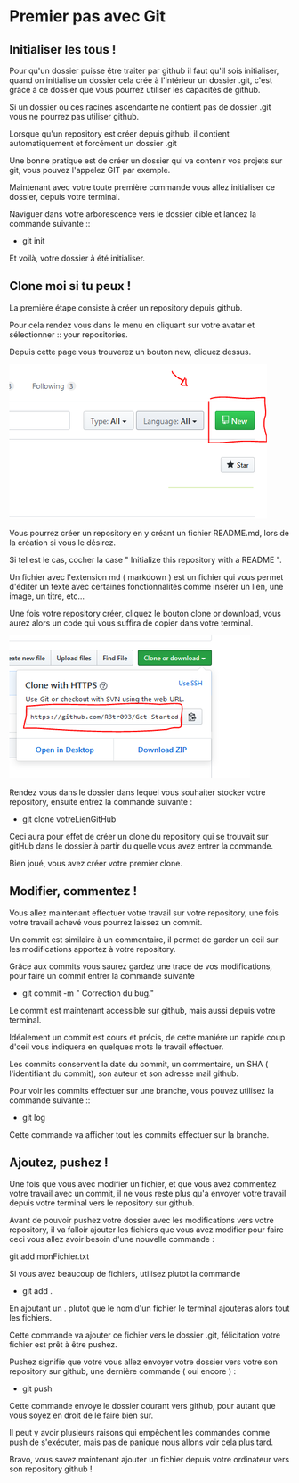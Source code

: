 # Premier pas avec Git

## Initialiser les tous !
Pour qu'un dossier puisse être traiter par github il faut qu'il sois initialiser, quand on initialise un dossier cela crée à l'intérieur un dossier .git, c'est grâce à ce dossier que vous pourrez utiliser les capacités de github.

Si un dossier ou ces racines ascendante ne contient pas de dossier .git vous ne pourrez pas utiliser github.

Lorsque qu'un repository est créer depuis github, il contient automatiquement et forcément un dossier .git

Une bonne pratique est de créer un dossier qui va contenir vos projets sur git, vous pouvez l'appelez GIT par exemple.

Maintenant avec votre toute première commande vous allez initialiser ce dossier, depuis votre terminal.

Naviguer dans votre arborescence vers le dossier cible et lancez la commande suivante ::

* git init 

Et voilà, votre dossier à été initialiser.


## Clone moi si tu peux !

La première étape consiste à créer un repository depuis github.

Pour cela rendez vous dans le menu en cliquant sur votre avatar et sélectionner :: your repositories.

Depuis cette page vous trouverez un bouton new, cliquez dessus.

![Tux, the Linux mascot](IMG/NEW.PNG)

Vous pourrez créer un repository en y créant un fichier README.md, lors de la création si vous le désirez.

Si tel est le cas, cocher la case " Initialize this repository with a README ".

Un fichier avec l'extension md ( markdown ) est un fichier qui vous permet d'éditer un texte avec certaines fonctionnalités comme insérer un lien, une image, un titre, etc...

Une fois votre repository créer, cliquez le bouton clone or download, vous aurez alors un code qui vous suffira de copier dans votre terminal.

![Tux, the Linux mascot](IMG/CLONE.PNG)



Rendez vous dans le dossier dans lequel vous souhaiter stocker votre repository, ensuite entrez la commande suivante :

* git clone votreLienGitHub 


Ceci aura pour effet de créer un clone du repository qui se trouvait sur gitHub dans le dossier à partir du quelle vous avez entrer la commande.

Bien joué, vous avez créer votre premier clone. 


## Modifier, commentez !

Vous allez maintenant effectuer votre travail sur votre repository, une fois votre travail achevé vous pourrez laissez un commit.

Un commit est similaire à un commentaire, il permet de garder un oeil sur les modifications apportez à  votre repository.

Grâce aux commits vous saurez gardez une trace de vos modifications, pour faire un commit entrer la commande suivante

* git commit -m " Correction du bug." 

Le commit est maintenant accessible sur github, mais aussi depuis votre terminal.

Idéalement un commit est cours et précis, de cette maniére un rapide coup d'oeil vous indiquera en quelques mots le travail effectuer.

Les commits conservent la date du commit, un commentaire, un SHA ( l'identifiant du commit), son auteur et son adresse mail github.

Pour voir les commits effectuer sur une branche, vous pouvez utilisez la commande suivante ::

* git log 

Cette commande va afficher tout les commits effectuer sur la branche.

## Ajoutez, pushez !


Une fois que vous avec modifier un fichier, et que vous avez commentez votre travail avec un commit, il ne vous reste plus qu'a envoyer votre travail depuis votre terminal vers le repository sur github.

Avant de pouvoir pushez votre dossier avec les modifications vers votre repository, il va falloir ajouter les fichiers que vous avez modifier pour faire ceci vous allez avoir besoin d'une nouvelle commande :

git add monFichier.txt

Si vous avez beaucoup de fichiers, utilisez plutot la commande 

* git add . 

En ajoutant un . plutot que le nom d'un fichier le terminal ajouteras alors tout les fichiers.

Cette commande va ajouter ce fichier vers le  dossier .git, félicitation votre fichier est prêt à être pushez.

Pushez signifie que votre vous allez envoyer votre dossier vers votre son repository sur github, une dernière commande ( oui encore ) :

* git push 

Cette commande envoye le dossier courant vers github, pour autant que vous soyez en droit de le faire bien sur.

Il peut y avoir plusieurs raisons qui empêchent les commandes comme push de s'exécuter, mais pas de panique nous allons voir cela plus tard.

Bravo, vous savez maintenant ajouter un fichier depuis votre ordinateur vers son repository github !


<!-- INSERER CONCLUSION DE FIN ? -->








